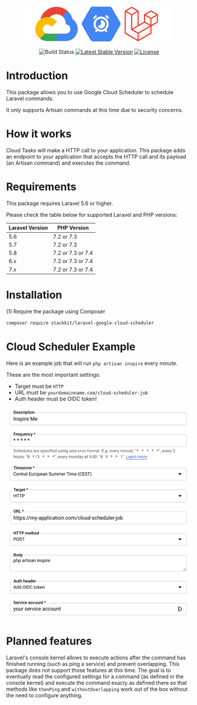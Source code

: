 <p align="center">
  <img src="/logo.png" width="400">
</p>
<p align="center">
<img src="https://github.com/stackkit/laravel-google-cloud-scheduler/workflows/Run%20tests/badge.svg?branch=master" alt="Build Status">
<a href="https://packagist.org/packages/stackkit/laravel-google-cloud-scheduler"><img src="https://poser.pugx.org/stackkit/laravel-google-cloud-scheduler/v/stable.svg" alt="Latest Stable Version"></a>
<a href="https://packagist.org/packages/stackkit/laravel-google-cloud-scheduler"><img src="https://poser.pugx.org/stackkit/laravel-google-cloud-scheduler/license.svg" alt="License"></a>
</p>

# Introduction

This package allows you to use Google Cloud Scheduler to schedule Laravel commands.

It only supports Artisan commands at this time due to security concerns.

# How it works

Cloud Tasks will make a HTTP call to your application. This package adds an endpoint to your application that accepts the HTTP call and its payload (an Artisan command) and executes the command.

# Requirements

This package requires Laravel 5.6 or higher.

Please check the table below for supported Laravel and PHP versions:

|Laravel Version| PHP Version |
|---|---|
| 5.6 | 7.2 or 7.3
| 5.7 | 7.2 or 7.3
| 5.8 | 7.2 or 7.3 or 7.4
| 6.x | 7.2 or 7.3 or 7.4
| 7.x | 7.2 or 7.3 or 7.4

# Installation

(1) Require the package using Composer

```bash
composer require stackkit/laravel-google-cloud-scheduler
```

# Cloud Scheduler Example

Here is an example job that will run `php artisan inspire` every minute.

These are the most important settings:
- Target must be `HTTP`
- URL must be `yourdomainname.com/cloud-scheduler-job`
- Auth header must be OIDC token!

<img src="/example.png">

# Planned features

Laravel's console kernel allows to execute actions after the command has finished running (such as ping a service) and prevent overlapping. This package does not support those features at this time. The goal is to eventually read the configured settings for a command (as defined in the console kernel) and execute the command exacty as defined there  so that methods like `thenPing` and `withoutOverlapping` work out of the box without the need to configure anything.
